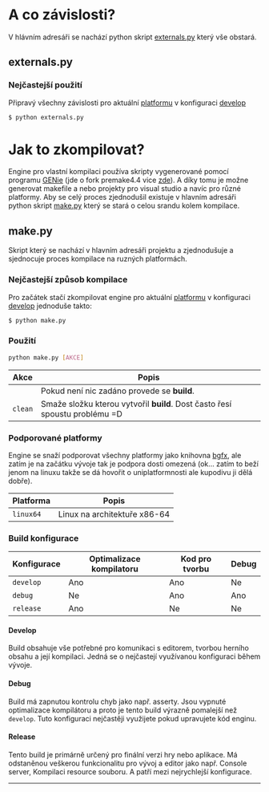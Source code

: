 # A co závislosti?

V hlávním adresáři se nachází python skript [externals.py](#externals.py) který vše obstará.

## externals.py

### Nejčastejší použití

Připravý všechny závislosti pro aktuální [platformu](#podporovane-platformy) v konfiguraci [develop](#develop)

```bash
$ python externals.py
```

# Jak to zkompilovat?

Engine pro vlastní kompilaci používa skripty vygenerované pomocí programu [GENie][genie] (jde o fork premake4.4
vice [zde][genie_why]). A díky tomu je možne generovat makefile a nebo projekty pro visual studio a navíc pro různé
platformy. Aby se celý proces zjednodušil existuje v hlavním adresáři python skript [make.py](#make.py) který se
stará o celou srandu kolem kompilace.

## make.py

Skript který se nachází v hlavním adresáři projektu a zjednodušuje a sjednocuje proces kompilace na ruzných platformách.

### Nejčastejší způsob kompilace

Pro začátek stačí zkompilovat engine pro aktuální [platformu](#podporovane-platformy) v konfiguraci [develop](#develop) jednoduše takto:

```bash
$ python make.py
```

### Použití
```bash
python make.py [AKCE]
```

Akce    | Popis
--------|----------------------------------------------------------------------------
` `     | Pokud není nic zadáno provede se **build**.
`clean` | Smaže složku kterou vytvořil **build**. Dost často řesí spoustu problému =D

### Podporované platformy

Engine se snaží podporovat všechny platformy jako knihovna [bgfx][bgfx], ale zatím je na začátku vývoje tak je podpora
dosti omezená (ok... zatím to beží jenom na linuxu takže se dá hovořit o uniplatformnosti ale kupodivu ji dělá dobře).

Platforma  | Popis
-----------|------------------------------
`linux64`  | Linux na architektuře x86-64


### Build konfigurace
Konfigurace | Optimalizace kompilatoru | Kod pro tvorbu | Debug
------------|--------------------------|----------------|------
`develop`   | Ano                      | Ano            | Ne
`debug`     | Ne                       | Ano            | Ano
`release`   | Ano                      | Ne             | Ne

#### Develop
Build  obsahuje vše potřebné pro komunikaci s editorem, tvorbou herního obsahu a její kompilaci.
Jedná se o nejčastejí využívanou konfiguraci během vývoje.

#### Debug
Build má zapnutou kontrolu chyb jako např. asserty. Jsou vypnuté optimalizace kompilátoru a proto je tento build výrazně
pomalejší než `develop`. Tuto konfiguraci nejčastěji využijete pokud upravujete kód enginu.

#### Release
Tento build je primárně určený pro finální verzi hry nebo aplikace. Má odstaněnou veškerou funkcionalitu pro
vývoj a editor jako např. Console server, Kompilaci resource souboru. A patří mezi nejrychlejší konfigurace.

---

[genie]: https://github.com/bkaradzic/genie
[genie_why]: https://github.com/bkaradzic/genie#why-fork
[bgfx]: https://github.com/bkaradzic/bgfx
